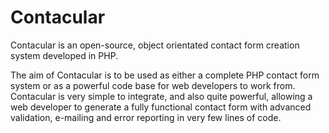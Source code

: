 Contacular
==========

Contacular is an open-source, object orientated contact form creation system developed in PHP.

The aim of Contacular is to be used as either a complete PHP contact form system or as a powerful code base for web developers to work from. Contacular is very simple to integrate, and also quite powerful, allowing a web developer to generate a fully functional contact form with advanced validation, e-mailing and error reporting in very few lines of code.
